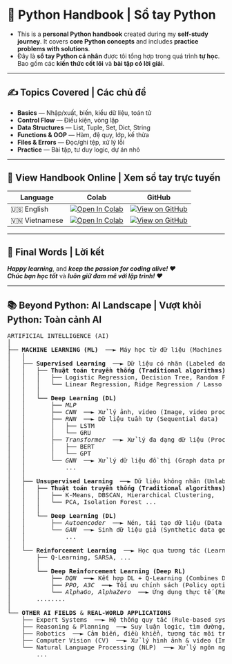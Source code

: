 # 🐍 Python Handbook | Sổ tay Python

- This is a **personal Python handbook** created during my **self-study journey**. It covers **core Python concepts** and includes **practice problems with solutions**.  
- Đây là **sổ tay Python cá nhân** được tôi tổng hợp trong quá trình **tự học**. Bao gồm các **kiến thức cốt lõi** và **bài tập có lời giải**.

---

## ✍️ Topics Covered | Các chủ đề 

- **Basics** — Nhập/xuất, biến, kiểu dữ liệu, toán tử
- **Control Flow** — Điều kiện, vòng lặp
- **Data Structures** — List, Tuple, Set, Dict, String
- **Functions & OOP** — Hàm, đệ quy, lớp, kế thừa
- **Files & Errors** — Đọc/ghi tệp, xử lý lỗi
- **Practice** — Bài tập, tư duy logic, dự án nhỏ

---

## 🔗 View Handbook Online | Xem sổ tay trực tuyến

| Language | Colab | GitHub |
|----------|-------|--------|
| 🇺🇸 English    | [![Open In Colab](https://colab.research.google.com/assets/colab-badge.svg)](https://colab.research.google.com/github/PhungDinhQuangAnh/Python_Handbook/blob/main/python_handbook_en.ipynb) | [![View on GitHub](https://img.shields.io/badge/View%20on-GitHub-blue?logo=github)](./python_handbook_en.ipynb) |
| 🇻🇳 Vietnamese | [![Open In Colab](https://colab.research.google.com/assets/colab-badge.svg)](https://colab.research.google.com/github/PhungDinhQuangAnh/Python_Handbook/blob/main/python_handbook_vi.ipynb) | [![View on GitHub](https://img.shields.io/badge/Xem%20trên-GitHub-blue?logo=github)](./python_handbook_vi.ipynb) |

---

## 💬 Final Words | Lời kết

**_Happy learning_**, and **_keep the passion for coding alive! ❤️_**  
**_Chúc bạn học tốt_** và **_luôn giữ đam mê với lập trình! ❤️_**

---

## 📚 Beyond Python: AI Landscape | Vượt khỏi Python: Toàn cảnh AI

<pre>
ARTIFICIAL INTELLIGENCE (AI)
│
├── <b>MACHINE LEARNING (ML)</b>  ──► Máy học từ dữ liệu (Machines learn from data)
│   │
│   ├── <b>Supervised Learning</b>  ──► Dữ liệu có nhãn (Labeled data)
│   │   ├── <b>Thuật toán truyền thống (Traditional algorithms)</b>:
│   │   │   ├── Logistic Regression, Decision Tree, Random Forest, Gradient Boosting,
│   │   │   └── Linear Regression, Ridge Regression / Lasso Regression, KNN Regression ...
│   │   │
│   │   └── <b>Deep Learning (DL)</b>
│   │       ├── <i>MLP</i>
│   │       ├── <i>CNN</i>  ──► Xử lý ảnh, video (Image, video processing)
│   │       ├── <i>RNN</i>  ──► Dữ liệu tuần tự (Sequential data)
│   │       │   ├── LSTM 
│   │       │   └── GRU
│   │       ├── <i>Transformer</i>  ──► Xử lý đa dạng dữ liệu (Processing diverse types of data)
│   │       │   ├── BERT  
│   │       │   └── GPT  
│   │       └── <i>GNN</i>  ──► Xử lý dữ liệu đồ thị (Graph data processing)
│   │           ...
│   │ 
│   ├── <b>Unsupervised Learning</b>  ──► Dữ liệu không nhãn (Unlabeled data)
│   │   ├── <b>Thuật toán truyền thống (Traditional algorithms)</b>:
│   │   │   ├── K-Means, DBSCAN, Hierarchical Clustering,
│   │   │   └── PCA, Isolation Forest ...
│   │   │
│   │   └── <b>Deep Learning (DL)</b>
│   │       ├── <i>Autoencoder</i>  ──► Nén, tái tạo dữ liệu (Data compression & reconstruction)
│   │       └── <i>GAN</i>  ──► Sinh dữ liệu giả (Synthetic data generation) (image, voice, ...)
│   │           ...
│   │
│   └── <b>Reinforcement Learning</b>  ──► Học qua tương tác (Learning through interaction)
│       ├── Q-Learning, SARSA, ...
│       │
│       └── <b>Deep Reinforcement Learning (Deep RL)</b>
│           ├── <i>DQN</i>  ──► Kết hợp DL + Q-Learning (Combines DL + Q-Learning)
│           ├── <i>PPO, A3C</i>  ──► Tối ưu chính sách (Policy optimization)
│           └── <i>AlphaGo, AlphaZero</i>  ──► Ứng dụng thực tế (Real-world applications)
│       ........
│
└── <b>OTHER AI FIELDS</b> & <b>REAL-WORLD APPLICATIONS</b>
    ├── Expert Systems  ──► Hệ thống quy tắc (Rule-based systems) (if–then logic)
    ├── Reasoning & Planning  ──► Suy luận logic, tìm đường, lập kế hoạch (Logical inference, pathfinding, planning)
    ├── Robotics  ──► Cảm biến, điều khiển, tương tác môi trường (Sensors, control, environment interaction)
    ├── Computer Vision (CV)  ──► Xử lý hình ảnh & video (Image & video analysis)
    └── Natural Language Processing (NLP)  ──► Xử lý ngôn ngữ tự nhiên 
        ...
</pre>
